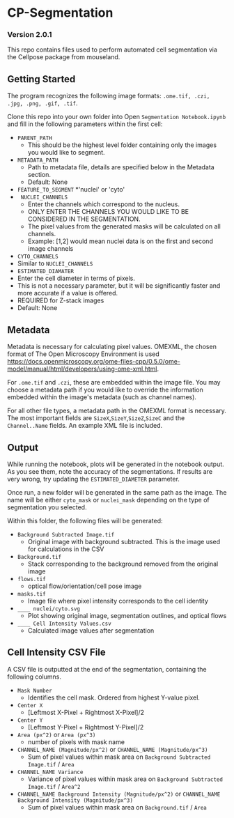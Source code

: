 # CP-Segmentation
### Version 2.0.1
This repo contains files used to perform automated cell segmentation via the Cellpose package from mouseland.

## Getting Started
The program recognizes the following image formats: `.ome.tif, .czi, .jpg, .png, .gif, .tif`.

Clone this repo into your own folder into 
Open `Segmentation Notebook.ipynb` and fill in the following parameters within the first cell:
* `PARENT_PATH`
  * This should be the highest level folder containing only the images you would like to segment.
* `METADATA_PATH`
  * Path to metadata file, details are specified below in the Metadata section.
  * Default: None
* `FEATURE_TO_SEGMENT`
  *'nuclei' or 'cyto'
* ` NUCLEI_CHANNELS`
  * Enter the channels which correspond to the nucleus. 
  * ONLY ENTER THE CHANNELS YOU WOULD LIKE TO BE CONSIDERED IN THE SEGMENTATION. 
  * The pixel values from the generated masks will be calculated on all channels.
  * Example: [1,2] would mean nuclei data is on the first and second image channels
 * `CYTO_CHANNELS`
  * Similar to `NUCLEI_CHANNELS`
 * `ESTIMATED_DIAMATER`
  * Enter the cell diameter in terms of pixels.
  * This is not a necessary parameter, but it will be significantly faster and more accurate if a value is offered.
  * REQUIRED for Z-stack images
  * Default: None

## Metadata
Metadata is necessary for calculating pixel values. 
OMEXML, the chosen format of The Open Microscopy Environment is used https://docs.openmicroscopy.org/ome-files-cpp/0.5.0/ome-model/manual/html/developers/using-ome-xml.html.

For `.ome.tif` and `.czi`, these are embedded within the image file. You may choose a metadata path if you would like to override the information embedded within the image's metadata (such as channel names).

For all other file types, a metadata path in the OMEXML format is necessary. The most important fields are `SizeX`,`SizeY`,`SizeZ`,`SizeC` and the `Channel..Name` fields. An example XML file is included.

## Output 
While running the notebook, plots will be generated in the notebook output. As you see them, note the accuracy of the segmentations. If results are very wrong, try updating the `ESTIMATED_DIAMETER` parameter.

Once run, a new folder will be generated in the same path as the image. The name will be either `cyto_mask` or `nuclei_mask` depending on the type of segmentation you selected.

Within this folder, the following files will be generated:
* `Background Subtracted Image.tif`
  * Original image with background subtracted. This is the image used for calculations in the CSV
* `Background.tif`
  * Stack corresponding to the background removed from the original image
* `flows.tif`
  * optical flow/orientation/cell pose image
* `masks.tif`
  * Image file where pixel intensity corresponds to the cell identity
* `____ nuclei/cyto.svg`
  * Plot showing original image, segmentation outlines, and optical flows
* `____ Cell Intensity Values.csv`
  * Calculated image values after segmentation
  
## Cell Intensity CSV File
A CSV file is outputted at the end of the segmentation, containing the following columns.
* `Mask Number`
  * Identifies the cell mask. Ordered from highest Y-value pixel.
* `Center X`
  * [Leftmost X-Pixel + Rightmost X-Pixel]/2
* `Center Y`
  * [Leftmost Y-Pixel + Rightmost Y-Pixel]/2
* `Area (px^2)` or `Area (px^3)`
  * number of pixels with mask name
* `CHANNEL_NAME (Magnitude/px^2)` or `CHANNEL_NAME (Magnitude/px^3)`
  * Sum of pixel values within mask area on `Background Subtracted Image.tif` / `Area`
* `CHANNEL_NAME Variance`
  * Variance of pixel values within mask area on `Background Subtracted Image.tif` / `Area^2`
* `CHANNEL_NAME Background Intensity (Magnitude/px^2)` or `CHANNEL_NAME Background Intensity (Magnitude/px^3)`
  * Sum of pixel values within mask area on `Background.tif` / `Area`
